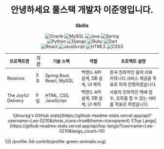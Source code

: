 
<h1 align="center">안녕하세요 풀스택 개발자 이준영입니다.</h1>

<h3 align="center">Skills</h3>
<div align="center">
  
  ![Oracle](https://img.shields.io/badge/Oracle-F80000?style=for-the-badge&logo=oracle&logoColor=white)
  ![MySQL](https://img.shields.io/badge/mysql-4479A1.svg?style=for-the-badge&logo=mysql&logoColor=white)
  ![Java](https://img.shields.io/badge/java-%23ED8B00.svg?style=for-the-badge&logo=openjdk&logoColor=white)
  ![Spring](https://img.shields.io/badge/spring-%236DB33F.svg?style=for-the-badge&logo=spring&logoColor=white)
  <br>
  ![Python](https://img.shields.io/badge/python-3670A0?style=for-the-badge&logo=python&logoColor=ffdd54)
  ![Django](https://img.shields.io/badge/django-%23092E20.svg?style=for-the-badge&logo=django&logoColor=white)
  ![Ruby](https://img.shields.io/badge/ruby-%23CC342D.svg?style=for-the-badge&logo=ruby&logoColor=white)
  ![Dart](https://img.shields.io/badge/dart-%230175C2.svg?style=for-the-badge&logo=dart&logoColor=white)
  <br>
  ![React](https://img.shields.io/badge/react-%2320232a.svg?style=for-the-badge&logo=react&logoColor=%2361DAFB)
  ![JavaScript](https://img.shields.io/badge/javascript-%23323330.svg?style=for-the-badge&logo=javascript&logoColor=%23F7DF1E)
  ![HTML5](https://img.shields.io/badge/html5-%23E34F26.svg?style=for-the-badge&logo=html5&logoColor=white)
  ![CSS3](https://img.shields.io/badge/css3-%231572B6.svg?style=for-the-badge&logo=css3&logoColor=white)
  
</div>

| 프로젝트명          | 기간 | 기술 스택 | 역할 | 프로젝트 설명 |
|-----------          |------|-----------|------|--- |
| Resonos             | 3주 | Spring Boot, React, MySQL | 백엔드 API 설계, DB 설계, UI 제작 | 한국 친화적인 음악 리뷰 커뮤니티 서비스 제공을 목표로 하여 진행하였습니다.
| The Joyful Delivery | 9일 | HTML, CSS, JavaScript | 백엔드 API 설계, DB 설계, UI 제작 | 사용자 친화적인 택배 접수, 조회를 할 수 있는 서비를 목표로 하였습니다.


<div align="center">
  ![Anurag's GitHub stats](https://github-readme-stats.vercel.app/api?username=Lee-0210&show_icons=true&theme=transparent)
  ![Top Langs](https://github-readme-stats.vercel.app/api/top-langs/?username=Lee-0210&langs_count=10)
</div>
<br>
![](./profile-3d-contrib/profile-green-animate.svg)

